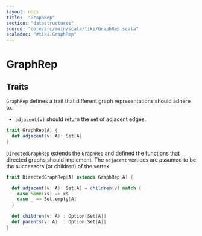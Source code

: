 ```yaml
---
layout: docs 
title:  "GraphRep"
section: "datastructures"
source: "core/src/main/scala/tiki/GraphRep.scala"
scaladoc: "#tiki.GraphRep"
---
```

# GraphRep

## Traits

`GraphRep` defines a trait that different graph representations should adhere to.

- `adjacent(v)` should return the set of adjacent edges.

```scala
trait GraphRep[A] {
  def adjacent(v: A): Set[A]
}
```

`DirectedGraphRep` extends the `GraphRep` and defined the functions that directed graphs
should implement. The `adjacent` vertices are assumed to be the successors (or children) of
the vertex.

```scala
trait DirectedGraphRep[A] extends GraphRep[A] {

  def adjacent(v: A): Set[A] = children(v) match {
    case Some(xs) => xs
    case _ => Set.empty[A]
  }
  
  def children(v: A) : Option[Set[A]]
  def parents(v: A)  : Option[Set[A]]
}
```
